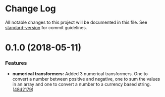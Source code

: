 # Change Log

All notable changes to this project will be documented in this file. See [standard-version](https://github.com/conventional-changelog/standard-version) for commit guidelines.

<a name="0.1.0"></a>
# 0.1.0 (2018-05-11)


### Features

* **numerical transformers:** Added 3 numerical transformers. One to convert a number between positive and negative, one to sum the values in an array and one to convert a number to a currency based string. ([48d2179](https://github.com/sisk-technology-group-ltd/common/commit/48d2179))
